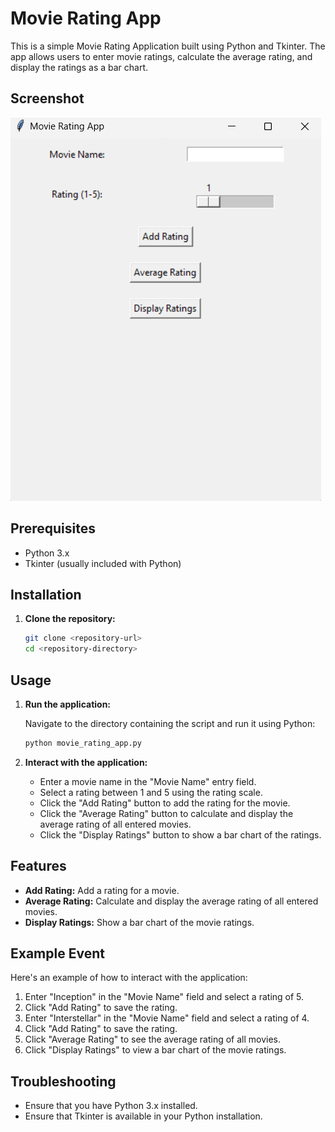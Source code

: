 # Movie Rating App

This is a simple Movie Rating Application built using Python and Tkinter. The app allows users to enter movie ratings, calculate the average rating, and display the ratings as a bar chart.

## Screenshot

![Movie Rating App Screenshot](screenshot.png)

## Prerequisites

- Python 3.x
- Tkinter (usually included with Python)

## Installation

1. **Clone the repository:**

   ```bash
   git clone <repository-url>
   cd <repository-directory>
   ```

## Usage

1. **Run the application:**

   Navigate to the directory containing the script and run it using Python:

   ```bash
   python movie_rating_app.py
   ```

2. **Interact with the application:**

   - Enter a movie name in the "Movie Name" entry field.
   - Select a rating between 1 and 5 using the rating scale.
   - Click the "Add Rating" button to add the rating for the movie.
   - Click the "Average Rating" button to calculate and display the average rating of all entered movies.
   - Click the "Display Ratings" button to show a bar chart of the ratings.

## Features

- **Add Rating:** Add a rating for a movie.
- **Average Rating:** Calculate and display the average rating of all entered movies.
- **Display Ratings:** Show a bar chart of the movie ratings.

## Example Event

Here's an example of how to interact with the application:

1. Enter "Inception" in the "Movie Name" field and select a rating of 5.
2. Click "Add Rating" to save the rating.
3. Enter "Interstellar" in the "Movie Name" field and select a rating of 4.
4. Click "Add Rating" to save the rating.
5. Click "Average Rating" to see the average rating of all movies.
6. Click "Display Ratings" to view a bar chart of the movie ratings.

## Troubleshooting

- Ensure that you have Python 3.x installed.
- Ensure that Tkinter is available in your Python installation.
